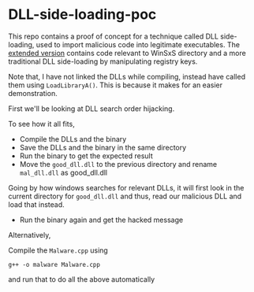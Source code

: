 # DLL-side-loading-poc
This repo contains a proof of concept for a technique called DLL side-loading, used to import malicious code into legitimate executables. The [extended version](https://github.com/pUrGe12/DLL-side-loading-poc/tree/main/extended) contains code relevant to WinSxS directory and a more traditional DLL side-loading by manipulating registry keys.

Note that, I have not linked the DLLs while compiling, instead have called them using `LoadLibraryA()`. This is because it makes for an easier demonstration.

First we'll be looking at DLL search order hijacking.

To see how it all fits,

- Compile the DLLs and the binary
- Save the DLLs and the binary in the same directory
- Run the binary to get the expected result
- Move the `good_dll.dll` to the previous directory and rename `mal_dll.dll` as good_dll.dll

Going by how windows searches for relevant DLLs, it will first look in the current directory for `good_dll.dll` and thus, read our malicious DLL and load that instead.

- Run the binary again and get the hacked message

Alternatively,

Compile the `Malware.cpp` using

    g++ -o malware Malware.cpp
and run that to do all the above automatically


